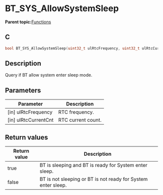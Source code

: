 # BT\_SYS\_AllowSystemSleep

**Parent topic:**[Functions](GUID-3BA3D179-61EF-4BA9-B3F7-837E2DFA76A4.md)

## C

```c
bool BT_SYS_AllowSystemSleep(uint32_t ulRtcFrequency, uint32_t ulRtcCurrentCnt);
```

## Description

Query if BT allow system enter sleep mode.

## Parameters

|Parameter|Description|
|---------|-----------|
|\[in\] ulRtcFrequency|RTC frequency.|
|\[in\] ulRtcCurrentCnt|RTC current count.|

## Return values

|Return value|Description|
|------------|-----------|
|true|BT is sleeping and BT is ready for System enter sleep.|
|false|BT is not sleeping or BT is not ready for System enter sleep.|

